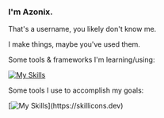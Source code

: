 ### I'm Azonix.

That's a username, you likely don't know me.

I make things, maybe you've used them.

Some tools & frameworks I'm learning/using:

[![My Skills](https://skillicons.dev/icons?i=ts,java,lua,svelte,mongodb,tailwind,express)](https://skillicons.dev)

Some tools I use to accomplish my goals:

[![My Skills](https://skillicons.dev/icons?i=gcp,vercel,vscode,idea,git,cloudflare,)](https://skillicons.dev)
